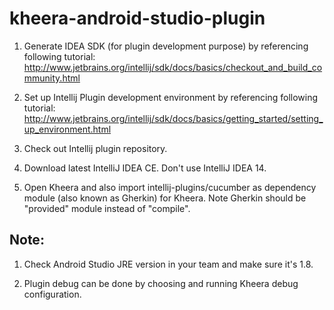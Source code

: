 # kheera-android-studio-plugin

1. Generate IDEA SDK (for plugin development purpose) by referencing following tutorial:
http://www.jetbrains.org/intellij/sdk/docs/basics/checkout_and_build_community.html

2. Set up Intellij Plugin development environment by referencing following tutorial:
http://www.jetbrains.org/intellij/sdk/docs/basics/getting_started/setting_up_environment.html

3. Check out Intellij plugin repository.

4. Download latest IntelliJ IDEA CE. Don't use IntelliJ IDEA 14.

5. Open Kheera and also import intellij-plugins/cucumber as dependency module (also known as Gherkin) for Kheera.
   Note Gherkin should be "provided" module instead of "compile".

Note:
-----
1. Check Android Studio JRE version in your team and make sure it's 1.8.

2. Plugin debug can be done by choosing and running Kheera debug configuration.